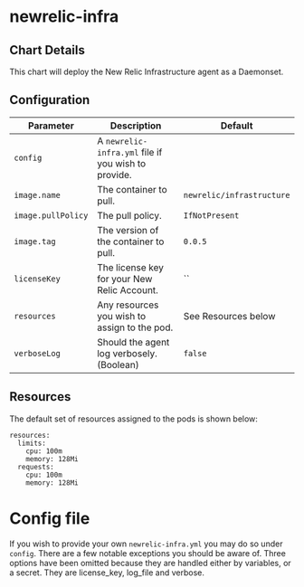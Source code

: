 # newrelic-infra

## Chart Details

This chart will deploy the New Relic Infrastructure agent as a Daemonset.

## Configuration

| Parameter          | Description                                         | Default                    |
| ------------------ | --------------------------------------------------- | -------------------------- |
| `config`           | A `newrelic-infra.yml` file if you wish to provide. | ` `                 |
| `image.name`       | The container to pull.                              | `newrelic/infrastructure`  |
| `image.pullPolicy` | The pull policy.                                    | `IfNotPresent`             |
| `image.tag`        | The version of the container to pull.               | `0.0.5`                    |
| `licenseKey`       | The license key for your New Relic Account.         | ``                         |
| `resources`        | Any resources you wish to assign to the pod.        | See Resources below        |
| `verboseLog`       | Should the agent log verbosely. (Boolean)           | `false`                    |

## Resources

The default set of resources assigned to the pods is shown below:

    resources:
      limits:
        cpu: 100m
        memory: 128Mi
      requests:
        cpu: 100m
        memory: 128Mi

# Config file

If you wish to provide your own `newrelic-infra.yml` you may do so under `config`. There are a few notable exceptions you should be aware of. Three options have been omitted because they are handled either by variables, or a secret. They are license_key, log_file and verbose.
